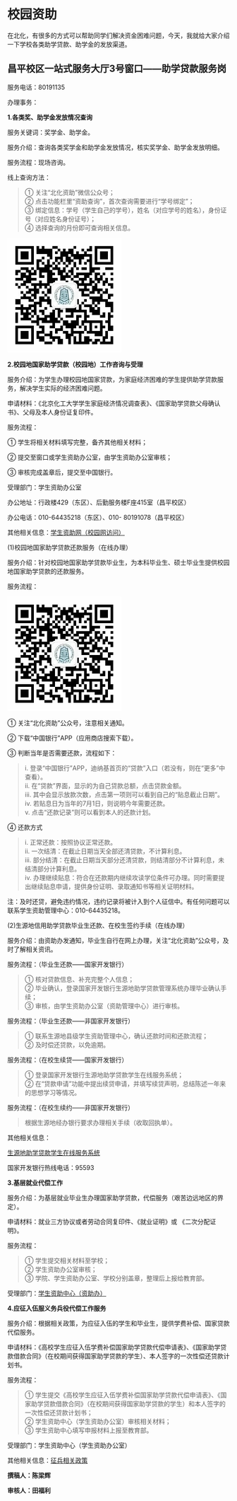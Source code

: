 # 校园资助

在北化，有很多的方式可以帮助同学们解决资金困难问题，今天，我就给大家介绍一下学校各类助学贷款、助学金的发放渠道。

## 昌平校区一站式服务大厅3号窗口——助学贷款服务岗

服务电话：80191135

办理事务：

**1.各类奖、助学金发放情况查询** 

服务关键词：奖学金、助学金。

服务介绍：查询各类奖学金和助学金发放情况，核实奖学金、助学金发放明细。

服务流程：现场咨询。

线上查询方法：
>① 关注“北化资助”微信公众号；  
    ② 点击功能栏里“资助查询”，首次查询需要进行“学号绑定”；  
    ③ 绑定信息：学号（学生自己的学号），姓名（对应学号的姓名），身份证号（对应姓名身份证号）；  
    ④ 选择查询的月份即可查询相关信息。 

![北化资助二维码](./img/北化资助.jpg)

**2.校园地国家助学贷款（校园地）工作咨询与受理**

服务介绍：为学生办理校园地国家贷款，为家庭经济困难的学生提供助学贷款服务，解决学生实际的经济困难问题。

申请材料：《北京化工大学学生家庭经济情况调查表》、《国家助学贷款父母确认书》、父母及本人身份证复印件。

服务流程：

① 学生将相关材料填写完整，备齐其他相关材料；

② 提交至窗口或学生资助办公室，由学生资助办公室审核； 

③ 审核完成盖章后，提交至中国银行。  

受理部门：学生资助办公室

办公地址：行政楼429（东区）、后勤服务楼F座415室（昌平校区）

办公电话：010-64435218（东区）、010- 80191078（昌平校区）

其他相关信息：[学生资助网（校园网访问）](https://zizhu.buct.edu.cn/)

(1)校园地国家助学贷款还款服务（在线办理）

服务介绍：针对校园地国家助学贷款毕业生，为本科毕业生、硕士毕业生提供校园地国家助学贷款的还款服务。 

服务流程：

![北化资助](./img/北化资助.jpg)

①	关注“北化资助”公众号，注意相关通知。 

②	下载“中国银行”APP（应用商店搜索下载）。

③	判断当年是否需要还款，流程如下：

>i.	登录“中国银行”APP，迪纳基首页的“贷款”入口（若没有，则在“更多”中查看）。  
ii.	在“贷款”界面，显示的为自己贷款总额，点击贷款金额。  
iii. 其中会显示放款次数，点击第一项则可以看到自己的“贴息截止日期”。  
iv.	若贴息日为当年的7月1日，则说明今年需要还款。  
v.	点击“还款记录”则可以看到本人的还款计划。

④	还款方式

>i.	正常还款：按照协议正常还款。  
ii.	一次结清：在截止日期当天全部还清贷款，不计算利息。  
iii. 部分结清：在截止日期当天部分还清贷款，则结清部分不计算利息，未结清部分计算利息。  
iv.	办理继续贴息：符合在还款期内继续攻读学位条件可办理。同时需要提出继续贴息申请，提供身份证明、录取通知书等相关证明材料。  

注：及时还贷，避免违约情况，违约记录将被计入到个人征信中。有任何问题可以联系学生资助管理中心：010-64435218。

(2)生源地信用助学贷款毕业生还款、在校生签约手续（在线办理）

服务介绍：由资助办发通知，毕业生自行在网上办理，关注“北化资助”公众号，及时了解相关资讯。

服务流程：（毕业生还款——国家开发银行）

>① 核对贷款信息、补充完整个人信息；  
    ② 毕业确认，登录国家开发银行生源地助学贷款管理系统办理毕业确认手续；  
    ③ 审核，由学生资助办公室（资助管理中心）进行审核。  

服务流程：（毕业生还款——非国家开发银行）

>① 联系生源地县级学生资助管理中心，确认还款时间和还款流程；  
    ② 及时偿还贷款，以免逾期。

服务流程：（在校生续贷——国家开发银行）

>① 登录国家开发银行生源地助学贷款学生在线服务系统；  
    ② 在“贷款申请”功能中提出续贷申请，并填写续贷声明，总结陈述一年来的思想学习等情况。

服务流程：（在校生续约——非国家开发银行）

>根据生源地经办银行要求办理相关手续（收取回执单）。

其他相关信息：

[生源地助学贷款学生在线服务系统](http://www.csls.cdb.com.cn/)

国家开发银行热线电话：95593

**3.基层就业代偿工作**

服务介绍：为基层就业毕业生办理国家助学贷款，代偿服务（艰苦边远地区的界定）。

申请材料：就业三方协议或者劳动合同复印件、《就业证明》或 《二次分配证明》。

服务流程：

>① 学生提交相关材料至学校；  
    ② 学生资助办公室审核；    
    ③ 学院、学生资助办公室、学校分别盖章，整理后上报给教育部。

受理部门：[学生资助中心（资助办）](https://zizhu.buct.edu.cn/)

**4.应征入伍服义务兵役代偿工作服务**

服务介绍：根据相关政策，为应征入伍的学生和毕业生，提供学费补偿、国家贷款代偿服务。

申请材料：《高校学生应征入伍学费补偿国家助学贷款代偿申请表》、《国家助学贷款借款合同》（在校期间获得国家助学贷款的学生）、本人签字的一次性偿还贷款计划书。

服务流程：

>① 学生提交《高校学生应征入伍学费补偿国家助学贷款代偿申请表》、《国家助学贷款借款合同》（在校期间获得国家助学贷款的学生）和本人签字的一次性偿还贷款计划书；  
    ② 学生资助中心（学生资助办公室）审核相关材料；  
    ③ 学生资助中心填写申报材料上报至教育部。  

受理部门：学生资助中心（学生资助办公室）

其他相关信息：[征兵相关政策](https://wzb.buct.edu.cn/1234/list.htm)

**撰稿人：陈梁辉**

**审核人：田福利**
